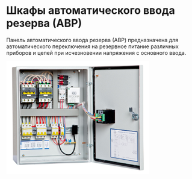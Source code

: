 # Шкафы автоматического ввода резерва (АВР)

Панель автоматического ввода резерва (АВР) предназначена для автоматического переключения на резервное питание различных приборов и цепей при исчезновении напряжения с основного ввода.

<img src="./images/AVR.jpg" height="300" />
